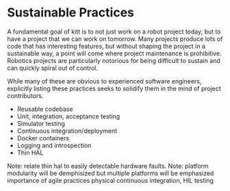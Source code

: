 # Sustainable Practices
A fundamental goal of kitt is to not just work on a robot project today, but to have a project that we can work on tomorrow.
Many projects produce lots of code that has interesting features, but without shaping the project in a sustainable way,
a point will come where project maintenance is prohibitive.
Robotics projects are particularly notorious for being difficult to sustain and can quickly spiral out of control.

While many of these are obvious to experienced software engineers, explicitly listing these practices seeks to solidify
them in the mind of project contributors.

- Reusable codebase
- Unit, integration, acceptance testing
- Simulator testing
- Continuous integration/deployment
- Docker containers
- Logging and introspection
- Thin HAL

Note: relate thin hal to easily detectable hardware faults.
Note: platform modularity will be demphisized but multiple platforms will be emphasized
importance of agile practices
physical continuous integration, HIL testing

